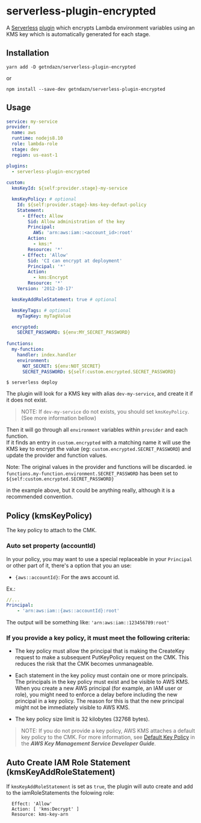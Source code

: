 # serverless-plugin-encrypted

A [Serverless](https://serverless.com/) [plugin](https://serverless.com/framework/docs/providers/aws/guide/plugins/)
 which encrypts Lambda environment variables using an KMS key which is automatically generated for each stage.

## Installation

    yarn add -D getndazn/serverless-plugin-encrypted

or 

    npm install --save-dev getndazn/serverless-plugin-encrypted
    
## Usage
    
```yaml
service: my-service
provider:
  name: aws
  runtime: nodejs8.10
  role: lambda-role
  stage: dev
  region: us-east-1

plugins:
  - serverless-plugin-encrypted
    
custom:
  kmsKeyId: ${self:provider.stage}-my-service

  kmsKeyPolicy: # optional
    Id: ${self:provider.stage}-kms-key-defaut-policy
    Statement:
      - Effect: Allow
        Sid: Allow administration of the key
        Principal:
          AWS: 'arn:aws:iam::<account_id>:root'
        Action:
          - kms:*
        Resource: '*'
      - Effect: 'Allow'
        Sid: 'CI can encrypt at deployment'
        Principal: '*'
        Action:
          - kms:Encrypt
        Resource: '*' 
    Version: '2012-10-17'

  kmsKeyAddRoleStatement: true # optional

  kmsKeyTags: # optional
    myTagKey: myTagValue  

  encrypted:
    SECRET_PASSWORD: ${env:MY_SECRET_PASSWORD}
        
functions:
  my-function:
    handler: index.handler
    environment:
      NOT_SECRET: ${env:NOT_SECRET}
      SECRET_PASSWORD: ${self:custom.encrypted.SECRET_PASSWORD}
```

    $ serverless deploy

The plugin will look for a KMS key with alias `dev-my-service`, and create it if it does not exist.

> NOTE: If `dev-my-service` do not exists, you should set `kmsKeyPolicy`. (See more information bellow)

Then it will go through all `environment` variables within `provider` and each function.  
If it finds an entry in `custom.encrypted` with a matching name it will use the KMS key to encrypt the value 
(eg: `custom.encrypted.SECRET_PASSWORD`) and update the provider and function values.
 
Note: The original values in the provider and functions will be discarded. 
ie `functions.my-function.environment.SECRET_PASSWORD` has been set to `${self:custom.encrypted.SECRET_PASSWORD}`

in the example above, but it could be anything really, although it is a recommended convention.

## Policy (kmsKeyPolicy)

The key policy to attach to the CMK.

### Auto set property (accountId)

In your policy, you may want to use a special replaceable in your `Principal` or other part of it, there's a option that you an use:

- `{aws::accountId}`: For the aws account id.

Ex.:
```yaml
//...
Principal:
    - 'arn:aws:iam::{aws::accountId}:root'
```
The output will be something like: `'arn:aws:iam::123456789:root'`

### If you provide a key policy, it must meet the following criteria:

- The key policy must allow the principal that is making the CreateKey request to make a subsequent PutKeyPolicy request on the CMK. This reduces the risk that the CMK becomes unmanageable.

- Each statement in the key policy must contain one or more principals. The principals in the key policy must exist and be visible to AWS KMS. When you create a new AWS principal (for example, an IAM user or role), you might need to enforce a delay before including the new principal in a key policy. The reason for this is that the new principal might not be immediately visible to AWS KMS.

- The key policy size limit is 32 kilobytes (32768 bytes).

> NOTE: If you do not provide a key policy, AWS KMS attaches a default key policy to the CMK. For more information, see [Default Key Policy](https://docs.aws.amazon.com/kms/latest/developerguide/key-policies.html#key-policy-default) in the ***AWS Key Management Service Developer Guide***.

## Auto Create IAM Role Statement (kmsKeyAddRoleStatement)

If `kmsKeyAddRoleStatement` is set as `true`, the plugin will auto create and add to the iamRoleStatements the folowing role:

```
  Effect: 'Allow'
  Action: [ 'kms:Decrypt' ]
  Resource: kms-key-arn
```